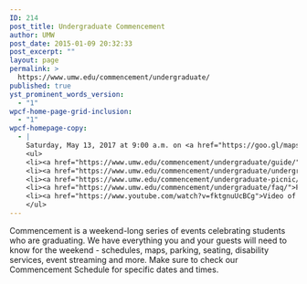 ```yaml
---
ID: 214
post_title: Undergraduate Commencement
author: UMW
post_date: 2015-01-09 20:32:33
post_excerpt: ""
layout: page
permalink: >
  https://www.umw.edu/commencement/undergraduate/
published: true
yst_prominent_words_version:
  - "1"
wpcf-home-page-grid-inclusion:
  - "1"
wpcf-homepage-copy:
  - |
    Saturday, May 13, 2017 at 9:00 a.m. on <a href="https://goo.gl/maps/YffQz3tmEmw">Ball Circle</a>
    <ul>
    <li><a href="https://www.umw.edu/commencement/undergraduate/guide/">Step-by-step Guide</a></li>
    <li><a href="https://www.umw.edu/commencement/undergraduate/undergraduate-commencement/">Schedule</a></li>
    <li><a href="https://www.umw.edu/commencement/undergraduate-picnic/">Picnic</a></li>
    <li><a href="https://www.umw.edu/commencement/undergraduate/faq/">FAQ</a></li>
    <li><a href="https://www.youtube.com/watch?v=fktgnuUcBCg">Video of 2016 Ceremony</a> [YouTube]</li>
    </ul>
---
```

Commencement is a weekend-long series of events celebrating students who are graduating. We have everything you and your guests will need to know for the weekend - schedules, maps, parking, seating, disability services, event streaming and more. Make sure to check our Commencement Schedule for specific dates and times.

&nbsp;